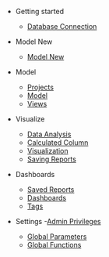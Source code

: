 - Getting started
  - [Database Connection](DatabaseConnection.md)
  
- Model New
  - [Model New](ModelNew.md)
  
- Model
  - [Projects](Projects.md)
  - [Model](Model.md)
  - [Views](Views.md)

- Visualize
  - [Data Analysis](DataRun.md)  
  - [Calculated Column](CalculatedColumn.md)
  - [Visualization](Visualization.md)
  - [Saving Reports](SavingReports.md)

- Dashboards
  - [Saved Reports](SavedReports.md)  
  - [Dashboards](Dashboards.md)
  - [Tags](Tags.md)

- Settings
  -[Admin Privileges](AdminPrivileges.md)
  - [Global Parameters](GlobalParameters.md)  
  - [Global Functions](GlobalFunctions.md)
  
